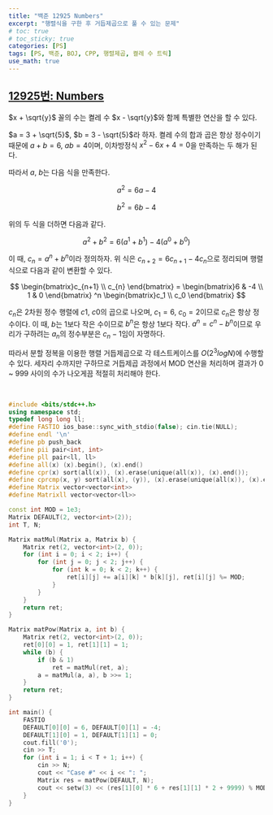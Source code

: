 ```yaml
---
title: "백준 12925 Numbers"
excerpt: "행렬식을 구한 후 거듭제곱으로 풀 수 있는 문제"
# toc: true
# toc_sticky: true
categories: [PS]
tags: [PS, 백준, BOJ, CPP, 행렬제곱, 켤레 수 트릭]
use_math: true
---
```


## [12925번: Numbers](https://www.acmicpc.net/problem/12925)
  
$x + \sqrt{y}$ 꼴의 수는 켤레 수 $x - \sqrt{y}$와 함께 특별한 연산을 할 수 있다.  

$a = 3 + \sqrt{5}$, $b = 3 - \sqrt{5}$라 하자. 켤레 수의 합과 곱은 항상 정수이기 때문에 $a + b = 6$, $ab = 4$이며, 이차방정식 $x^2 - 6x + 4 = 0$을 만족하는 두 해가 된다.  

따라서 $a$, $b$는 다음 식을 만족한다.  

$$ a^2 = 6a - 4 $$  

$$ b^2 = 6b - 4 $$  

위의 두 식을 더하면 다음과 같다.  

$$ a^2 + b^2 = 6(a^1 + b^1) - 4(a^0 + b^0) $$  

이 때, $c_n = a^n + b^n$이라 정의하자. 위 식은 $c_{n+2} = 6c_{n+1} - 4c_n$으로 정리되며 행렬 식으로 다음과 같이 변환할 수 있다.

$$ \begin{bmatrix}c_{n+1} \\ c_{n} \end{bmatrix} = \begin{bmatrix}6 & -4 \\ 1 & 0 \end{bmatrix} ^n
\begin{bmatrix}c_1 \\ c_0 \end{bmatrix} $$  

$c_n$은 2차원 정수 행렬에 $c1$, $c0$의 곱으로 나오며, $c_1 = 6$, $c_0 = 2$이므로 $c_n$은 항상 정수이다. 이 때, $b$는 1보다 작은 수이므로 $b^n$은 항상 1보다 작다. $a^n = c^n - b^n$이므로 우리가 구하려는 $a_n$의 정수부분은 $c_n - 1$임이 자명하다.   

따라서 분할 정복을 이용한 행렬 거듭제곱으로 각 테스트케이스를 $O(2^3logN)$에 수행할 수 있다. 세자리 수까지만 구하므로 거듭제곱 과정에서 MOD 연산을 처리하며 결과가 0 ~ 999 사이의 수가 나오게끔 적절히 처리해야 한다.

<br>

```cpp
#include <bits/stdc++.h>
using namespace std;
typedef long long ll;
#define FASTIO ios_base::sync_with_stdio(false); cin.tie(NULL);
#define endl '\n'
#define pb push_back
#define pii pair<int, int>
#define pll pair<ll, ll>
#define all(x) (x).begin(), (x).end()
#define cpr(x) sort(all(x)), (x).erase(unique(all(x)), (x).end());
#define cprcmp(x, y) sort(all(x), (y)), (x).erase(unique(all(x)), (x).end());
#define Matrix vector<vector<int>>
#define Matrixll vector<vector<ll>>

const int MOD = 1e3;
Matrix DEFAULT(2, vector<int>(2));
int T, N;

Matrix matMul(Matrix a, Matrix b) {
    Matrix ret(2, vector<int>(2, 0));
    for (int i = 0; i < 2; i++) {
        for (int j = 0; j < 2; j++) {
            for (int k = 0; k < 2; k++) {
                ret[i][j] += a[i][k] * b[k][j], ret[i][j] %= MOD;
            }
        }
    }
    return ret;
}

Matrix matPow(Matrix a, int b) {
    Matrix ret(2, vector<int>(2, 0));
    ret[0][0] = 1, ret[1][1] = 1;
    while (b) {
        if (b & 1)
            ret = matMul(ret, a);
        a = matMul(a, a), b >>= 1;
    }
    return ret;
}

int main() {
    FASTIO
    DEFAULT[0][0] = 6, DEFAULT[0][1] = -4;
    DEFAULT[1][0] = 1, DEFAULT[1][1] = 0;
    cout.fill('0');
    cin >> T;
    for (int i = 1; i < T + 1; i++) {
        cin >> N;
        cout << "Case #" << i << ": ";
        Matrix res = matPow(DEFAULT, N);
        cout << setw(3) << (res[1][0] * 6 + res[1][1] * 2 + 9999) % MOD << endl;
    }
}
```
  
<br>
<br>